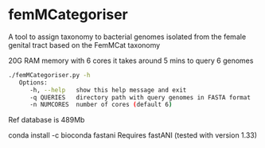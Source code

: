 # femMCategoriser
A tool to assign taxonomy to bacterial genomes isolated from the female genital tract based on the FemMCat taxonomy

20G RAM memory with 6 cores it takes around 5 mins to query 6 genomes

~~~Bash
./femMCategoriser.py -h
   Options:
      -h, --help   show this help message and exit
      -q QUERIES   directory path with query genomes in FASTA format
      -n NUMCORES  number of cores (default 6)
~~~

Ref database is 489Mb

conda install -c bioconda fastani
Requires fastANI (tested with version 1.33)
